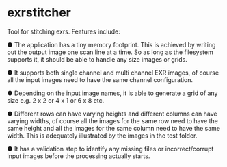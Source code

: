 # exrstitcher
Tool for stitching exrs. Features include:

● The application has a tiny memory footprint. This is achieved by
writing out the output image one scan line at a time. So as long as the
filesystem supports it, it should be able to handle any size images or grids.

● It supports both single channel and multi channel EXR images, of
course all the input images need to have the same channel configuration.

● Depending on the input image names, it is able to generate a grid of
any size e.g. 2 x 2 or 4 x 1 or 6 x 8 etc.

● Different rows can have varying heights and different columns can have
varying widths, of course all the images for the same row need to have the
same height and all the images for the same column need to have the same
width. This is adequately illustrated by the images in the test folder.

● It has a validation step to identify any missing files or incorrect/corrupt
input images before the processing actually starts.

